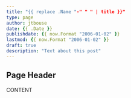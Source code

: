 ```yaml
---
title: "{{ replace .Name "-" " " | title }}"
type: page
author: jtbouse
date: {{ .Date }}
publishdate: {{ now.Format "2006-01-02" }}
lastmod: {{ now.Format "2006-01-02" }}
draft: true
description: "Text about this post"
---
```


## Page Header

CONTENT
